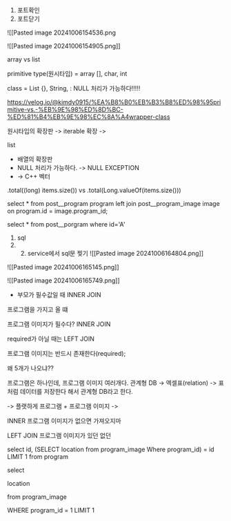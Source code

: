 



1. 포트확인
2. 포트닫기


![[Pasted image 20241006154536.png



![[Pasted image 20241006154905.png]]


array vs list

primitive type(원시타입) = array [], char, int


 class  =  List {}, String, : NULL 처리가 가능하다!!!!!
 
 https://velog.io/@kimdy0915/%EA%B8%B0%EB%B3%B8%ED%98%95primitive-vs.-%EB%9E%98%ED%8D%BC-%ED%81%B4%EB%9E%98%EC%8A%A4wrapper-class



원시타입의 확장판 -> iterable 확장 -> 

list 
- 배열의 확장판
- NULL 처리가 가능하다. -> NULL EXCEPTION
- -> C++ 벡터




.total((long) items.size())  vs   .total(Long.valueOf(items.size()))



select *
from post__program program
left join post__program_image image
on program.id = image.program_id;

select * from post__porgram where  id='A' 

1) sql
2) 2) service에서 sql문 찢기
![[Pasted image 20241006164804.png]]




![[Pasted image 20241006165145.png]]

![[Pasted image 20241006165749.png]]



- 부모가 필수값일 때 INNER JOIN


프로그램을 가지고 올 떄

프로그램 이미지가 필수다? INNER JOIN

required가 아닐 때는 LEFT JOIN

프로그램 이미지는 반드시 존재한다(required);

왜 5개가 나오냐??

프로그램은 하나인데, 프로그램 이미지 여러개다.
관계형 DB -> 엑셀표(relation) -> 표처럼 데이터를 저장한다 해서 관계형 DB라고 한다.

-> 플랫하게 프로그램 + 프로그램 이미지
-> 



INNER 프로그램 이미지가 없으면 가져오지마

LEFT JOIN 프로그램 이미지가 있던 없던



select id, (SELECT location from program_image Where program_id) = id LIMIT 1  from program

select

location

from program_image

WHERE program_id = 1
LIMIT 1